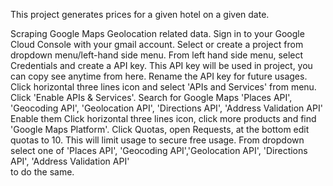 This project generates prices for a given hotel on a given date.


Scraping Google Maps Geolocation related data.
    Sign in to your Google Cloud Console with your gmail account. 
    Select or create a project from dropdown menu/left-hand side menu.
    From left hand side menu, select Credentials and create a API key. This API key will be used in project, you can copy 
        see anytime from here. 
    Rename the API key for future usages.
    Click horizontal three lines icon and select 'APIs and Services' from menu. 
    Click 'Enable APIs & Services'.
    Search for Google Maps 'Places API', 'Geocoding API', 'Geolocation API', 'Directions API', 'Address Validation API'
    Enable them
    Click horizontal three lines icon, click more products and find 'Google Maps Platform'. 
    Click Quotas, open Requests, at the bottom edit quotas to 10. This will limit usage to secure free usage. 
    From dropdown select one of 'Places API', 'Geocoding API','Geolocation API', 'Directions API', 'Address Validation API'   
        to do the same.